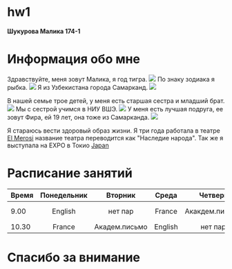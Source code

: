 # hw1
**Шукурова Малика 174-1**
# **Информация обо мне**
Здравствуйте, меня зовут Малика, я год тигра.
![](https://s1.1zoom.ru/big0/729/Tigers_Painting_Art_Head_White_Glance_533926_1280x954.jpg)
По знаку зодиака я рыбка.
![](http://heaclub.ru/tim/c26c62736282b538aeffe48a7379377a/ribi-vosprinimayut-chuzhuyu-bedu-kak-svoyu.jpg) 
Я из Узбекистана города Самарканд.
![](https://s00.yaplakal.com/pics/pics_original/4/1/2/3203214.jpg)

В нашей семье трое детей, у меня есть старшая сестра и младший брат.
![](https://pp.userapi.com/c638816/v638816061/f8f4/tesUc4efZW4.jpg)
Мы с сестрой учимся в НИУ ВШЭ.
![](http://studygu.ru/images/university/blazon/55df85b5965c2.jpg)
У меня есть лучшая подруга, ее зовут Фира, ей 19 лет, она тоже из Самарканда.
![](https://pp.userapi.com/c840731/v840731388/4a602/Zq0w6Zcme80.jpg)

Я стараюсь вести здоровый образ жизни. Я три года работала в театре [El Merosi](http://samcity.uz/catalog/item/teatr-istoricheskogo-kostyuma-el-merosi-el-merosi) название театра переводится как "Наследие народа". Так же я выступала на EXPO в Токио 
[Japan](https://www.nippo.co.jp/eng/n-expo016/ne16_a.htm)

# **Расписание занятий**
**Время**|**Понедельник**|**Вторник**|**Среда**|**Четверг**|**Пятница**|**Суббота**|
---|:---:|:---:|:---:|:---:|:---:|---:
9.00|English|нет пар|France|Акакдем.письмо|нет пар|Ключевые тексты|
10.30|France|Академ.письмо|English|нет пар|Филология|НИС|

# Спасибо за внимание
